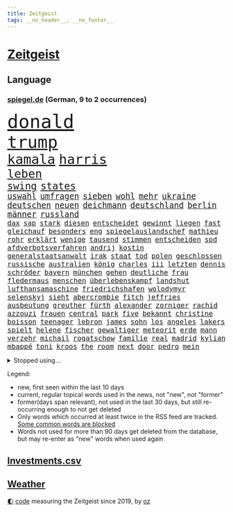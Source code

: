 ```yaml
---
title: Zeitgeist
tags: __no_header__, __no_footer__
---
```


# [Zeitgeist](https://oliz.io/zeitgeist/)

## Language

<h3><a href="https://www.spiegel.de" target="_blank">spiegel.de</a> (German, 9 to 2 occurrences)</h3>
<p style="font-family:monospace">
<span style="font-size:32pt"><a href="news_links.html#donald" class="current">donald</a></span>
<br>
<span style="font-size:29pt"><a href="news_links.html#trump" class="current">trump</a></span>
<br>
<span style="font-size:23pt"><a href="news_links.html#kamala" class="current">kamala</a></span>
<span style="font-size:23pt"><a href="news_links.html#harris" class="current">harris</a></span>
<br>
<span style="font-size:20pt"><a href="news_links.html#leben" class="current">leben</a></span>
<br>
<span style="font-size:17pt"><a href="news_links.html#swing" class="current">swing</a></span>
<span style="font-size:17pt"><a href="news_links.html#states" class="current">states</a></span>
<br>
<span style="font-size:14pt"><a href="news_links.html#uswahl" class="current">uswahl</a></span>
<span style="font-size:14pt"><a href="news_links.html#umfragen" class="current">umfragen</a></span>
<span style="font-size:14pt"><a href="news_links.html#sieben" class="current">sieben</a></span>
<span style="font-size:14pt"><a href="news_links.html#wohl" class="current">wohl</a></span>
<span style="font-size:14pt"><a href="news_links.html#mehr" class="current">mehr</a></span>
<span style="font-size:14pt"><a href="news_links.html#ukraine" class="current">ukraine</a></span>
<span style="font-size:14pt"><a href="news_links.html#deutschen" class="current">deutschen</a></span>
<span style="font-size:14pt"><a href="news_links.html#neuen" class="current">neuen</a></span>
<span style="font-size:14pt"><a href="news_links.html#deichmann" class="current">deichmann</a></span>
<span style="font-size:14pt"><a href="news_links.html#deutschland" class="current">deutschland</a></span>
<span style="font-size:14pt"><a href="news_links.html#berlin" class="current">berlin</a></span>
<span style="font-size:14pt"><a href="news_links.html#männer" class="current">männer</a></span>
<span style="font-size:14pt"><a href="news_links.html#russland" class="current">russland</a></span>
<br>
<span style="font-size:12pt"><a href="news_links.html#dax" class="current">dax</a></span>
<span style="font-size:12pt"><a href="news_links.html#sap" class="current">sap</a></span>
<span style="font-size:12pt"><a href="news_links.html#stark" class="current">stark</a></span>
<span style="font-size:12pt"><a href="news_links.html#diesen" class="current">diesen</a></span>
<span style="font-size:12pt"><a href="news_links.html#entscheidet" class="current">entscheidet</a></span>
<span style="font-size:12pt"><a href="news_links.html#gewinnt" class="current">gewinnt</a></span>
<span style="font-size:12pt"><a href="news_links.html#liegen" class="current">liegen</a></span>
<span style="font-size:12pt"><a href="news_links.html#fast" class="current">fast</a></span>
<span style="font-size:12pt"><a href="news_links.html#gleichauf" class="current">gleichauf</a></span>
<span style="font-size:12pt"><a href="news_links.html#besonders" class="current">besonders</a></span>
<span style="font-size:12pt"><a href="news_links.html#eng" class="current">eng</a></span>
<span style="font-size:12pt"><a href="news_links.html#spiegelauslandschef" class="current">spiegelauslandschef</a></span>
<span style="font-size:12pt"><a href="news_links.html#mathieu" class="current">mathieu</a></span>
<span style="font-size:12pt"><a href="news_links.html#rohr" class="current">rohr</a></span>
<span style="font-size:12pt"><a href="news_links.html#erklärt" class="current">erklärt</a></span>
<span style="font-size:12pt"><a href="news_links.html#wenige" class="current">wenige</a></span>
<span style="font-size:12pt"><a href="news_links.html#tausend" class="current">tausend</a></span>
<span style="font-size:12pt"><a href="news_links.html#stimmen" class="current">stimmen</a></span>
<span style="font-size:12pt"><a href="news_links.html#entscheiden" class="current">entscheiden</a></span>
<span style="font-size:12pt"><a href="news_links.html#spd" class="current">spd</a></span>
<span style="font-size:12pt"><a href="news_links.html#afdverbotsverfahren" class="current">afdverbotsverfahren</a></span>
<span style="font-size:12pt"><a href="news_links.html#andrij" class="new">andrij</a></span>
<span style="font-size:12pt"><a href="news_links.html#kostin" class="new">kostin</a></span>
<span style="font-size:12pt"><a href="news_links.html#generalstaatsanwalt" class="new">generalstaatsanwalt</a></span>
<span style="font-size:12pt"><a href="news_links.html#irak" class="current">irak</a></span>
<span style="font-size:12pt"><a href="news_links.html#staat" class="current">staat</a></span>
<span style="font-size:12pt"><a href="news_links.html#tod" class="current">tod</a></span>
<span style="font-size:12pt"><a href="news_links.html#polen" class="current">polen</a></span>
<span style="font-size:12pt"><a href="news_links.html#geschlossen" class="current">geschlossen</a></span>
<span style="font-size:12pt"><a href="news_links.html#russische" class="current">russische</a></span>
<span style="font-size:12pt"><a href="news_links.html#australien" class="current">australien</a></span>
<span style="font-size:12pt"><a href="news_links.html#könig" class="current">könig</a></span>
<span style="font-size:12pt"><a href="news_links.html#charles" class="current">charles</a></span>
<span style="font-size:12pt"><a href="news_links.html#iii" class="current">iii</a></span>
<span style="font-size:12pt"><a href="news_links.html#letzten" class="current">letzten</a></span>
<span style="font-size:12pt"><a href="news_links.html#dennis" class="current">dennis</a></span>
<span style="font-size:12pt"><a href="news_links.html#schröder" class="current">schröder</a></span>
<span style="font-size:12pt"><a href="news_links.html#bayern" class="current">bayern</a></span>
<span style="font-size:12pt"><a href="news_links.html#münchen" class="current">münchen</a></span>
<span style="font-size:12pt"><a href="news_links.html#gehen" class="current">gehen</a></span>
<span style="font-size:12pt"><a href="news_links.html#deutliche" class="current">deutliche</a></span>
<span style="font-size:12pt"><a href="news_links.html#frau" class="current">frau</a></span>
<span style="font-size:12pt"><a href="news_links.html#fledermaus" class="new">fledermaus</a></span>
<span style="font-size:12pt"><a href="news_links.html#menschen" class="current">menschen</a></span>
<span style="font-size:12pt"><a href="news_links.html#überlebenskampf" class="current">überlebenskampf</a></span>
<span style="font-size:12pt"><a href="news_links.html#landshut" class="new">landshut</a></span>
<span style="font-size:12pt"><a href="news_links.html#lufthansamaschine" class="new">lufthansamaschine</a></span>
<span style="font-size:12pt"><a href="news_links.html#friedrichshafen" class="current">friedrichshafen</a></span>
<span style="font-size:12pt"><a href="news_links.html#wolodymyr" class="current">wolodymyr</a></span>
<span style="font-size:12pt"><a href="news_links.html#selenskyj" class="current">selenskyj</a></span>
<span style="font-size:12pt"><a href="news_links.html#sieht" class="current">sieht</a></span>
<span style="font-size:12pt"><a href="news_links.html#abercrombie" class="new">abercrombie</a></span>
<span style="font-size:12pt"><a href="news_links.html#fitch" class="current">fitch</a></span>
<span style="font-size:12pt"><a href="news_links.html#jeffries" class="new">jeffries</a></span>
<span style="font-size:12pt"><a href="news_links.html#ausbeutung" class="current">ausbeutung</a></span>
<span style="font-size:12pt"><a href="news_links.html#greuther" class="new">greuther</a></span>
<span style="font-size:12pt"><a href="news_links.html#fürth" class="current">fürth</a></span>
<span style="font-size:12pt"><a href="news_links.html#alexander" class="current">alexander</a></span>
<span style="font-size:12pt"><a href="news_links.html#zorniger" class="current">zorniger</a></span>
<span style="font-size:12pt"><a href="news_links.html#rachid" class="new">rachid</a></span>
<span style="font-size:12pt"><a href="news_links.html#azzouzi" class="new">azzouzi</a></span>
<span style="font-size:12pt"><a href="news_links.html#frauen" class="current">frauen</a></span>
<span style="font-size:12pt"><a href="news_links.html#central" class="new">central</a></span>
<span style="font-size:12pt"><a href="news_links.html#park" class="current">park</a></span>
<span style="font-size:12pt"><a href="news_links.html#five" class="new">five</a></span>
<span style="font-size:12pt"><a href="news_links.html#bekannt" class="current">bekannt</a></span>
<span style="font-size:12pt"><a href="news_links.html#christine" class="current">christine</a></span>
<span style="font-size:12pt"><a href="news_links.html#boisson" class="new">boisson</a></span>
<span style="font-size:12pt"><a href="news_links.html#teenager" class="current">teenager</a></span>
<span style="font-size:12pt"><a href="news_links.html#lebron" class="current">lebron</a></span>
<span style="font-size:12pt"><a href="news_links.html#james" class="current">james</a></span>
<span style="font-size:12pt"><a href="news_links.html#sohn" class="current">sohn</a></span>
<span style="font-size:12pt"><a href="news_links.html#los" class="current">los</a></span>
<span style="font-size:12pt"><a href="news_links.html#angeles" class="current">angeles</a></span>
<span style="font-size:12pt"><a href="news_links.html#lakers" class="new">lakers</a></span>
<span style="font-size:12pt"><a href="news_links.html#spielt" class="current">spielt</a></span>
<span style="font-size:12pt"><a href="news_links.html#helene" class="current">helene</a></span>
<span style="font-size:12pt"><a href="news_links.html#fischer" class="current">fischer</a></span>
<span style="font-size:12pt"><a href="news_links.html#gewaltiger" class="new">gewaltiger</a></span>
<span style="font-size:12pt"><a href="news_links.html#meteorit" class="current">meteorit</a></span>
<span style="font-size:12pt"><a href="news_links.html#erde" class="current">erde</a></span>
<span style="font-size:12pt"><a href="news_links.html#mann" class="current">mann</a></span>
<span style="font-size:12pt"><a href="news_links.html#verzehr" class="current">verzehr</a></span>
<span style="font-size:12pt"><a href="news_links.html#michail" class="new">michail</a></span>
<span style="font-size:12pt"><a href="news_links.html#rogatschow" class="new">rogatschow</a></span>
<span style="font-size:12pt"><a href="news_links.html#familie" class="current">familie</a></span>
<span style="font-size:12pt"><a href="news_links.html#real" class="current">real</a></span>
<span style="font-size:12pt"><a href="news_links.html#madrid" class="current">madrid</a></span>
<span style="font-size:12pt"><a href="news_links.html#kylian" class="current">kylian</a></span>
<span style="font-size:12pt"><a href="news_links.html#mbappé" class="current">mbappé</a></span>
<span style="font-size:12pt"><a href="news_links.html#toni" class="current">toni</a></span>
<span style="font-size:12pt"><a href="news_links.html#kroos" class="current">kroos</a></span>
<span style="font-size:12pt"><a href="news_links.html#the" class="current">the</a></span>
<span style="font-size:12pt"><a href="news_links.html#room" class="new">room</a></span>
<span style="font-size:12pt"><a href="news_links.html#next" class="new">next</a></span>
<span style="font-size:12pt"><a href="news_links.html#door" class="new">door</a></span>
<span style="font-size:12pt"><a href="news_links.html#pedro" class="new">pedro</a></span>
<span style="font-size:12pt"><a href="news_links.html#mein" class="current">mein</a></span>
</p>
<details>
<summary>Stopped using...</summary>
<p class="former" style="font-size:12pt">
leisten(1462) auftakt(1461) bitte(1460) entgegen(1460) tatverdächtige(1460) aufgeben(1459) bundespolizei(1459) historiker(1459) monatelang(1459) niveau(1459) ehefrau(1458) einstieg(1458) verfolgen(1458) vierte(1458) warentest(1458) beweisen(1457) gebaut(1457) gehalt(1457) klein(1457) menge(1457) schalke(1457) schatten(1457) abstimmen(1456) boot(1456) gestoßen(1456) urlaub(1456) verpassen(1456) gehalten(1455) pflege(1455) portugal(1455) treffer(1455) wehren(1455) afrika(1454) angeklagter(1454) becker(1454) cristiano(1454) ronaldo(1454) babys(1453) fließt(1453) lag(1453) myanmar(1453) polizeieinsatz(1453) tschechien(1453) wechselt(1453) angekommen(1452) stoppt(1452) teilte(1452) abstimmung(1451) bahnhof(1451) einigung(1451) fielen(1451) plädiert(1451) üben(1451) landesregierung(1450) regt(1450) scheiterte(1450) sinken(1450) wahrheit(1450) weltweiten(1450) 10000(1449) emmanuel(1449) nahmen(1449) reißt(1449) unterricht(1449) anbieter(1448) i(1448) innenministerium(1448) feuerwehrleute(1447) finanziell(1447) freie(1447) größter(1447) forderung(1446) roten(1446) nahezu(1445) voraus(1445) abgebrochen(1444) offiziellen(1444) spekuliert(1444) wochenlang(1444) illegal(1443) schaffte(1443) brite(1442) 3(1441) distanziert(1441) wies(1441) büro(1440) gekauft(1440) drängen(1439) harten(1438) william(1438) motiv(1437) gold(1436) heftigen(1436) brechen(1435) bestmarke(1434) dran(1434) großem(1433) königin(1433) reduzieren(1433) schrecken(1433) pflicht(1432) hunger(1429) ähnlich(1428) gouverneur(1427) stört(1427) beweise(1426) automatisch(1425) syrer(1424) abstieg(1422) geborgen(1417) einblicke(1403) aktionen(1393) langem(1392) blinken(1391) marine(1388) last(1386) schiffe(1376) öffnet(1343) investor(1283) rumänien(1277) lediglich(1236) abgegeben(1233) tennisstar(1222) serbien(1215) ausbildung(1212) schwäche(1206) sammelt(1203) verbunden(1177) konzerns(1156) gestern(1144) immobilien(1127) tiger(1109) vorfeld(1098) abkommen(1095) einschätzungen(1087) zentralen(1087) regierungschefin(1082) stern(1082) methode(1063) öffentlichrechtlichen(1022) bundesinnenministerin(1020) ben(1003) geplatzt(995) verschwinden(993) überwachung(989) 49(979) helikopter(979) fake(975) unwetter(960) spiegeltitelstory(953) typ(931) kriegsverbrechen(926) günstiger(917) fußballerinnen(912) crew(908) handys(900) durchsuchen(896) heiß(893) mordfall(874) prinzessin(872) sylt(871) dänischen(864) kaffee(847) lena(836) fahrgäste(831) erdbeben(820) entfernen(819) rettungsaktion(815) olympiasieger(814) ähnlichen(810) zivile(797) island(796) protestbewegung(792) offizielle(788) vizekanzler(787) streiks(784) hände(781) verfassungsgericht(761) branchen(741) eingriff(741) irland(735) besatzung(729) zweifeln(728) indonesien(720) abbruch(715) beerdigt(704) kritisierten(695) abgeben(694) redet(691) lauter(675) 47(672) kulturkampf(655) legendäre(654) gegründet(647) fahnder(641) sachsens(631) demonstriert(630) herstellers(627) c(626) republikanische(622) chatgpt(615) startups(615) leon(612) nötigung(611) rechtsaußen(611) gravierende(608) kläger(606) 5000(605) freiwillige(605) geständnis(597) diesjährigen(582) rivalen(582) hamilton(581) lewis(581) spiegelreport(580) höhepunkt(572) hinweg(570) dominieren(569) kreuz(565) asylpolitik(556) behaupten(546) geisel(545) bekämpfung(534) lina(534) experiment(530) urlauber(528) court(525) massenhaft(524) auffällig(519) diebstahl(511) florenz(509) rechter(508) terrorismus(504) prime(497) absurd(493) achtjährige(492) cool(487) budget(485) sandra(483) älterer(477) drückt(468) weile(468) auflösung(462) awards(462) ankunft(460) toronto(460) preiserhöhung(459) erderwärmung(455) massiver(455) travis(454) popstars(450) erweitert(448) verbreitung(448) victoria(448) ezb(444) todesfall(443) metropole(439) strenger(438) geflohen(437) kooperiert(436) service(435) sicherheitsmaßnahmen(433) ergebnissen(429) britney(428) spears(428) südkoreanische(418) verglichen(415) chancenlos(413) körperliche(412) brücken(409) sichergestellt(409) schach(404) jon(399) nachteile(395) phänomen(389) hymne(386) 99(385) attentäter(385) nszeit(385) 61(383) zurückhaltend(383) ai(379) getöteter(376) demokratischen(370) verdrängt(369) europaparlament(368) palästina(367) taxi(367) angehende(363) kundgebungen(363) 2035(362) haftbefehle(361) gravierenden(357) nächte(357) popkultur(356) sicherheitsvorkehrungen(355) streifenwagen(354) sitz(351) versagt(350) erfindung(347) europameisterschaft(346) mancherorts(345) sofia(342) 1100(340) gefährlichsten(340) achtzigerjahre(339) mohammad(339) vulkanausbruch(336) eingedrungen(335) sicherheitsgründen(335) flensburg(333) kilo(333) raser(329) einführung(328) staatssekretärin(325) beyoncé(324) freitagmorgen(322) perry(322) 29jähriger(321) bären(321) kritischer(321) verschaffen(320) wisconsin(320) spiels(319) ausländer(318) geräten(315) gewicht(315) siegerin(314) geheimnisse(313) eingestürzten(312) stone(309) wählerinnen(308) haftstrafen(307) entspannung(305) nass(301) tourt(301) tausender(300) notlage(297) erfinder(296) flaggen(295) erfolgserlebnis(294) lernt(293) sharon(292) dorthin(291) gerufen(288) historischer(287) kriegsschiffe(287) verstößt(286) air(285) gerungen(285) usdollar(285) oma(282) politischer(282) iss(280) umfangreiche(280) verkünden(279) erholt(277) bezeichnete(275) luke(275) rammte(275) anwendung(272) belgorod(272) frustriert(271) aufgedeckt(268) onlineplattform(268) bevorzugen(266) dave(263) landsleuten(263) wassermassen(263) 1980(260) spitzenpolitiker(260) baltimore(255) berühmteste(253) chrome(253) hungersnot(252) festhalten(249) direkten(248) erhöhte(248) matteo(247) bestürzt(244) merkels(242) hohem(239) hummels(239) mats(239) politischem(239) rechnungen(239) montagmorgen(238) rechtlichen(237) konzept(236) negativ(236) massenhaften(234) ampelstreit(233) alzheimer(231) einlösen(231) trainers(231) bronze(229) zustande(229) justin(228) meisterschaft(228) siegtreffer(228) swifts(228) zwölfjähriger(228) steuersenkungen(224) wohnmobil(224) oleksandr(223) falscher(222) superreichen(221) zentimeter(221) autofahrerin(219) günter(218) herausfinden(217) änderte(215) bear(214) falschinformationen(213) einfacher(212) schülerinnen(212) tvshow(212) vereitelt(211) djirsarai(210) silber(210) übertrieben(210) entlang(208) durchsuchung(207) major(207) zweitligisten(206) 35000(204) kamerafrau(204) runter(203) flugzeugbauer(202) spitzenkandidaten(201) plastik(199) panne(198) sainz(197) argumentierte(196) fluglinie(196) kassierte(196) enthüllen(195) fragwürdige(195) starliner(195) techmilliardär(195) boxer(194) mad(194) beeindruckende(192) eurofighter(192) rekonstruieren(192) sangen(192) schrank(192) jeff(191) kulissen(191) sudan(190) wade(190) 2029(189) fester(189) nominierten(189) reiht(189) amts(187) auswärtigen(187) josh(186) netzwerken(185) umbruch(185) ergreift(184) spannende(184) verläuft(184) bookingcom(183) bvbprofi(182) grauen(182) schwung(181) trümmer(181) katastrophenfall(180) afderfolg(179) dürre(176) se(176) elefanten(175) gerne(175) privatsphäre(175) milchstraße(174) polizistin(174) toren(174) benachbarten(173) eilish(173) toujours(173) erhärten(172) königlichen(172) entlassung(171) oberster(171) bayerischer(170) witz(170) zahlreicher(170) einschalten(169) revolutionswächter(169) vorfreude(168) außergewöhnliche(167) dj(167) halmich(167) regina(167) rekrutieren(167) unterschätzen(166) sauer(164) bejubelt(162) fahrenden(162) mclaren(162) provozieren(162) pérez(162) schmerzmittel(162) immobilie(161) norwegische(161) usgericht(161) akzeptieren(160) behindern(160) auswärtiges(159) kommentieren(158) morgan(158) überflutet(158) cannes(157) mücken(157) schwächt(157) gefangenenlager(156) rekordwert(156) hauskauf(155) linker(155) publikums(155) ideal(154) spiegelspitzengespräch(154) stalking(154) beobachtung(153) beweist(153) kriselnden(153) tigermücke(152) bestritt(151) festnehmen(151) kundschaft(151) küssen(151) beschränkungen(150) döner(150) geldwäsche(150) hitlers(149) massensterben(149) präparierten(149) europäischer(148) jeweiligen(148) annkatrin(147) beschimpfungen(147) jawort(145) unterhalten(145) entmutigen(144) meisterschaften(143) aufkommen(142) reichsbürgerprozess(142) eigenheim(141) bremerhaven(140) cybercrime(140) erzwingen(140) gelbe(140) heimatstadt(140) pionier(140) straftätern(140) verdachtsfall(140) chats(139) durchbrechen(139) populär(139) feier(138) geschwächte(138) papiere(138) amerikanerin(137) rasmus(137) wartezeiten(137) anschlagspläne(136) buhlt(136) heinz(136) outfit(136) verschleppte(135) elend(134) marschieren(134) tenniskarriere(134) versetzen(134) ausgesagt(133) gehackt(133) niemandem(133) krimi(132) tshirt(132) unmittelbarer(132) bon(131) datenschutz(131) handele(131) jovi(131) lokalen(130) privat(130) schleudert(130) bezweifeln(129) esther(129) griechische(129) weigert(129) nachrichtenagentur(128) emaus(127) gallant(127) plünderungen(127) regnen(127) ukrainischem(127) unsinn(127) verschwörungsmythen(126) yoav(126) meisterin(125) aufgestiegen(124) basketballliga(124) spekulieren(124) deklassiert(123) milieu(122) quatsch(122) rettungsteams(122) nhl(121) volkswirtschaft(121) ereignisse(120) gewaltsamen(120) hampshire(117) kinshasa(117) ordnete(117) typen(117) angelique(116) ausschließlich(116) fußballlegende(116) gabe(116) gigi(116) kerber(116) einsam(115) l’amour(115) usbotschafterin(115) anhaltenden(114) buchsteiner(114) somalia(114) einseitig(113) geschäftsmann(113) koalitionen(113) natoostflanke(113) schutzsuchenden(113) surfer(113) bundesligaaufsteiger(112) flüchteten(112) funk(111) josé(111) kreative(111) damalige(110) fernseher(110) ortschaft(110) urlaubsziel(110) vergaß(110) youtuber(110) 2002(109) spieß(109) weltstars(109) bowl(108) gebrochene(108) jederzeit(108) schutt(108) woanders(108) sponsor(107) berührt(106) modi(106) redaktion(106) todestag(106) urteile(106) fremdelt(105) indonesischen(105) schiefgehen(105) aufwendigen(104) want(104) wettkämpfen(104) gehör(103) organisierter(103) bewährung(102) moderierte(102) wars(102) aufgewachsen(101) gefälschten(101) mitternacht(101) cruise(100) daddy(100) zahlte(100) zugänglich(99) eingespielt(98) gemeinnützige(98) sichtbar(98) extremen(97) örtliche(97) 27jähriger(96) maskottchen(96) fördergelder(95) peinlich(95) psychotherapeut(95) schwarzarbeit(95) zeichnen(95) 25jährigen(94) guirassy(93) serhou(93) verkleidet(92) stromausfällen(91) usbekistan(91) zulassung(91) ansiedlung(90) beieinander(90) erschöpft(90) rossi(90) schiffs(90) vollgas(90) wetterextreme(90) aufzuhalten(89) döring(89) financial(89) palästinensers(89) prügelei(89) spieltagen(89) südkoreanischer(89) wegstecken(89) inspiration(88) migrantinnen(88) raumfahrtsparte(88) vergewaltiger(88) ökosystem(88) überzeugte(88) gleichstellung(87) kkr(87) usautobauer(87) verfügbar(87) abgesperrt(86) erdgeschichte(86) eustrafzöllen(86) renten(86) sozialpolitik(86) timberlake(86) waldbrände(86) weiwei(86) ausschüsse(85) berlinkreuzberg(85) plump(85) sandbank(85) schleppen(85) ausländischen(84) gewaltsame(84) gulasch(84) jacksons(84) passantin(84) posiert(84) simbabwe(84) starkem(84) wassertemperatur(84) welthits(84) östliche(84) raststätte(83) schmiedet(83) vorherigen(83) militärhistorischen(82) fallzahlen(81) kinderarmut(81) mitgemacht(81) schalteten(81) aufsehenerregenden(80) einträchtig(80) liberaler(80) ran(80) spielzug(80) georgier(79) gespaltenes(79) gruppenphase(79) stiehlt(79) tritten(79) wettbewerbsfähig(79) einmalige(78) grundsicherung(78) kater(78) kongressabgeordnete(78) mittlere(78) monatlichen(78) usamerikanischen(78) fernsehübertragung(77) moniert(77) pfister(77) rennende(77) subtile(77) ungeahnte(77) versinken(77) auftrieb(76) avm(76) banksy(76) beunruhigenden(76) verbracht(76) auftritts(75) burnout(75) coverfoto(75) harmonie(75) siebte(75) waggon(75) 25000(74) eingeklemmt(74) endlosen(74) musikalisch(74) radsports(74) rustprozess(74) sympathien(74) westerns(74) kapazitäten(73) rettungseinsatz(73) todesangst(73) badewanne(72) kindergeld(72) melbourne(72) schlusslicht(72) stimmenfang(72) anlegern(71) geschasste(71) mobilisieren(71) tragischem(71) transport(71) türkischem(71) wappnet(71) frisches(70) kanzlerkandidatur(70) schulgebäude(70) bands(69) behauptete(69) freud(69) gegensatz(69) hinüber(69) kramer(69) melania(69) pannenserie(69) verhandlungslösung(69) buckelwal(68) damm(68) ertrinkt(68) fahnenflucht(68) gräben(68) korrektheit(68) küsst(68) landesweite(68) verschärften(68) attentatsversuch(67) elbe(67) erforschen(67) erschießt(67) fritz(67) lockt(67) postete(67) pulverisiert(67) theorie(67) brasilianerin(66) darwin(66) davie(66) findige(66) gesundheitliche(66) hose(66) kriegt(66) selke(66) tanzte(66) verpflichtung(66) vollbringen(66) 131(65) drohenden(65) erklärungsnot(65) honorar(65) 6000(64) attentäters(64) attraktive(64) drehen(64) entsprechende(64) erwürgt(64) geklettert(64) haar(64) personalie(64) secretserviceagenten(64) sprengstoff(64) eriksson(63) masche(63) pegelstand(63) svengöran(63) dnaanalysen(62) gerhardt(62) großhandel(62) großhandelspreise(62) rechtmäßigkeit(62) symbole(62) aziz(61) einjähriger(61) emmyawards(61) emmys(61) nachfahren(61) waffenbesitz(61) brettern(60) erfand(60) juristen(60) angespült(59) finger(59) indizien(59) jet(59) komplizierte(59) regionalen(59) sicherstellen(59) umlaufbahn(59) weitreichender(59) werft(59) 1900(58) aggressive(58) geheime(58) geoengineering(58) piastri(58) unbeliebten(58) usraketen(58) wischen(58) altem(57) belächelt(57) einladen(57) exwrestler(57) mitbestimmt(57) musikalische(57) nickel(57) tätowieren(57) verschickte(57) begehrten(56) durchsuchten(56) exfrau(56) abrupt(55) auswirkt(55) belege(55) idole(55) irantreue(55) radikalere(55) vandalismus(55) galgen(54) messner(54) privatwirtschaft(54) einzunehmen(53) erkennungszeichen(53) führungsriege(53) hilflose(53) privatautos(53) tempelberg(53) betrugs(52) boeingchef(52) halbjahr(52) karre(52) mutprobe(52) ortberg(52) eisbär(51) eisbären(51) karim(51) knallige(51) schießerei(51) vergewaltigungsfall(51) bekanntgabe(50) coronaimpfstoff(50) geknackt(50) hochgefahren(50) koordinierte(50) parade(50) zerwürfnis(50) fahrerin(49) misshandlung(49) präsidentschaftswahlen(49) stell(49) asteroid(48) geschlecht(48) skulptur(48) watergate(48) edwards(47) exbbcmoderator(47) huw(47) obdachlosigkeit(47) opferangehörigen(47) pianist(47) traten(47) wettbewerbe(47) wonach(47) astronomie(46) ausreise(46) autokrat(46) olympisch(46) schlimmen(46) schrägen(46) skelett(46) echauffiert(45) erben(45) kinderarzt(45) besorgte(44) bizarre(44) fußwege(44) khan(44) leitindex(44) linienbus(44) pool(44) tirade(44) colin(43) cybermobbing(43) drogenhändler(43) farrell(43) mogadischu(43) ausgetauscht(42) bekennerschreiben(42) beschmiert(42) gästehaus(42) kenne(42) plattformen(42) rekrutiert(42) benutzte(41) drohender(41) filialen(41) häufigste(41) mähne(41) nordirland(41) zentralrat(41) zwergflusspferd(41) aufgebraucht(40) fahrerflucht(40) haschisch(40) hinderte(40) achterbahn(39) explizit(39) militanten(39) rotherham(39) entsenden(38) ohren(38) olympischer(38) überraschen(38) afdpolitikerin(37) explodieren(37) il(37) wohnsitz(37) überrumpelt(37) abgesetzt(36) einzusetzen(36) eventuell(36) gesunden(36) kotzen(36) köche(36) messerattacken(36) spielplatz(36) streetartkünstlers(36) teilnehmenden(36) verlesen(36) verstrickt(36) berger(35) empfehlung(35) henseleit(35) kloster(35) tournee(35) traditionsklub(35) wahlempfehlung(35) beklagte(34) depot(34) entlohnt(34) kiforscher(34) lukrative(34) rohstoffen(34) schlussphase(34) überlastet(34) kolkata(33) rechtspartei(33) streichung(33) butch(32) geheimdienstes(32) keinerlei(32) ministers(32) neunten(32) suni(32) wilmore(32) bescherten(31) design(31) eukommissar(31) leserwettbewerb(31) mathematik(31) nordstreamsaboteur(31) 55(30) boote(30) dfbtorhüter(30) kaserne(30) mobilisiert(30) motorradfahrer(30) mpox(30) mpoxvirus(30) polizeikräfte(30) richterinnen(30) unerfahrene(30) 320000(29) adrenalin(29) brandbekämpfung(29) bundesweiter(29) hilfsgelder(29) mutationen(29) obduktionsbericht(29) oprah(29) steil(29) winfrey(29) bewirbt(28) cuxhaven(28) dihk(28) nordseeinsel(28) schaulustige(28) up(28) ausweitung(27) breton(27) börner(27) intensivstation(27) jegliche(27) karsten(27) misslang(27) polio(27) revision(27) spektakulärer(27) thierry(27) unglücksnacht(27) vollstreckt(27) winzer(27) bezeichnen(26) baku(25) betäubte(25) bombendrohungen(25) flutwelle(25) heidi(25) klum(25) komplexe(25) magische(25) schicksalswahl(25) angedeutet(24) gestiegene(24) speziellen(24) ten(24) teuersten(24) vorgemacht(24) wolfsburger(24) 102(23) amini(23) freizeitpark(23) gebannt(23) jina(23) limit(23) mahsa(23) norwegens(23) vorteil(23) eilig(22) getarnte(22) guardian(22) recherchen(22) spezialtaucher(22) abc(21) feste(21) festgenommene(21) frauenhass(21) ingebrigtsen(21) lastminuteerfolg(21) verabreichte(21) bundesligarückkehr(20) emiraten(20) merz’(20) sardinien(20) berühmter(19) eishockey(19) fußballerin(19) weltmeisterteam(19) abschiebeflug(18) ausstand(18) februar(18) gewaltdelikte(18) kursiert(18) küsse(18) mittels(18) raubüberfall(18) seven(18) stimmzettel(18) trainerlegende(18) versteckte(17) your(17) abgesackt(16) babelsberg(16) klärung(16) lieferanten(16) messerattentat(16) regisseurin(16) spanienrundfahrt(16) zehnfache(16) geschwommen(15) polaris(15) polizeichef(15) rabatt(15) spacexmission(15) viertes(15) weltraumspaziergang(15) zerlegte(15) ansprechen(14) behinderung(14) extremschwimmen(14) i’m(14) miller(14) paralympische(14) prüfungen(14) alexandre(13) bundesrichter(13) eagles(13) gelangen(13) großmütter(13) konzerttickets(13) meseberg(13) moraes(13) nachlass(13) unterschrieben(13) berlinneukölln(12) bestritten(12) highway(12) jochen(12) leitbild(12) michaela(12) zurückweisungen(12) edmundo(11) ekelhaft(11) erschütternde(11) sperrminorität(11) tribünen(11)
</p>
</details>
<p>Legend:
<ul>
<li><span class="new">new</span>, first seen within the last 10 days</li>
<li><span class="current">current</span>, regular topical words used in the news, not "new", not "former"</li>
<li><span class="former">former(days span relevant)</span>, not used in the last 30 days, but still re-occurring enough to not get deleted</li>
<li>Only words which occurred at least twice in the RSS feed are tracked. <a href="language/filters.py">Some common words are blocked</a></li>
<li>Words not used for more than 90 days get deleted from the database, but may re-enter as "new" words when used again</li>
</ul>
</p>

## [Investments](investments.html)[.csv](investments.csv)

## [Weather](weather.html)

<footer>
<a href="javascript:toggleTheme()" class="nav">🌓</a>
<a href="https://github.com/ooz/zeitgeist">code</a> measuring the Zeitgeist since 2019, by <a href="https://oliz.io">oz</a>
</footer>
